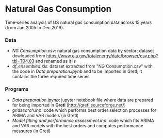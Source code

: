 # Natural Gas Consumption
Time-series analysis of US natural gas consumption data across 15 years (from Jan 2005 to Dec 2019).

### Data
- *NG Consumption.csv*: natural gas consumption data by sector; dataset dowloaded from https://www.eia.gov/totalenergy/data/browser/csv.php?tbl=T04.03 			and renamed as it is
- *df_ensembled.xls*: dataset extracted from "NG Consumption.csv" with the code in *Data preparation.ipynb* 		      and to be imported in Gretl; it contains the three required time series

### Programs
- *Data preparation.ipynb*: jupyter notebook file where data are prepared for being imported in **Gretl** (http://gretl.sourceforge.net/)
- *gridsearch.inp*: code which performs best order selection processes for ARIMA and VAR models (in Gretl)
- *Model fitting and performance assessment.inp*: code which fits ARIMA and VAR models with the best orders and computes performance measures (in Gretl)

